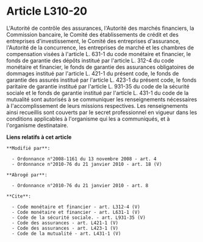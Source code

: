 # Article L310-20

L'Autorité de contrôle des assurances, l'Autorité des marchés financiers, la Commission bancaire, le Comité des
établissements de crédit et des entreprises d'investissement, le Comité des entreprises d'assurance, l'Autorité de la
concurrence, les entreprises de marché et les chambres de compensation visées à l'article L. 631-1 du code monétaire et
financier, le fonds de garantie des dépôts institué par l'article L. 312-4 du code monétaire et financier, le fonds de
garantie des assurances obligatoires de dommages institué par l'article L. 421-1 du présent code, le fonds de garantie des
assurés institué par l'article L. 423-1 du présent code, le fonds paritaire de garantie institué par l'article L. 931-35 du
code de la sécurité sociale et le fonds de garantie institué par l'article L. 431-1 du code de la mutualité sont autorisés à
se communiquer les renseignements nécessaires à l'accomplissement de leurs missions respectives. Les renseignements ainsi
recueillis sont couverts par le secret professionnel en vigueur dans les conditions applicables à l'organisme qui les a
communiqués, et à l'organisme destinataire.

**Liens relatifs à cet article**

	**Modifié par**:

	  - Ordonnance n°2008-1161 du 13 novembre 2008 - art. 4
	  - Ordonnance n°2010-76 du 21 janvier 2010 - art. 18 (V)

	**Abrogé par**:

	  - Ordonnance n°2010-76 du 21 janvier 2010 - art. 8

	**Cite**:

	  - Code monétaire et financier - art. L312-4 (V)
	  - Code monétaire et financier - art. L631-1 (V)
	  - Code de la sécurité sociale. - art. L931-35 (V)
	  - Code des assurances - art. L421-1 (V)
	  - Code des assurances - art. L423-1 (V)
	  - Code de la mutualité - art. L431-1 (V)

